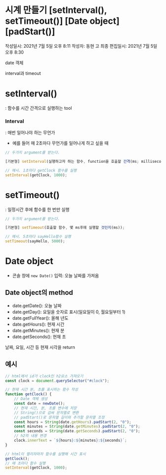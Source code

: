 # 시계 만들기 [setInterval(), setTimeout()] [Date  object] [padStart()]

작성일시: 2021년 7월 5일 오후 8:11
작성자: 동현 고
최종 편집일시: 2021년 7월 5일 오후 8:30

date 객체

interval과 timeout

# setInterval()

: 함수를 시간 간격으로 실행하는 tool

### Interval

: 매번 일어나야 하는 무언가

- 예를 들어 매 2초마다 무언가를 일어나게 하고 싶을 때

```jsx
// 두가지 argument를 받는다.

[기본형] setInterval(실행하고자 하는 함수, function을 호출할 간격(ms; millisecons));

// 예시. 1초마다 getClock 함수를 실행
setInterval(getClock, 1000);
```

# setTimeout()

: 일정시간 후에 함수를 한 번만 실행

```jsx
// 두가지 argument를 받는다.

[기본형] setTimeout(호출할 함수, 몇 ms후에 실행할 것인지(ms));

// 예시. 5초마다 sayHello함수 실행
setTimeout(sayHello, 5000);
```

# Date object

- 콘솔 창에 `new Date()` 입력: 오늘 날짜를 가져옴

## Date object의 method

- date.getDate(): 오늘 날짜
- date.getDay(): 요일을 숫자로 표시(일요일이 0, 월요일부터 1)
- date.getFullYear(): 올해 년도
- date.getHours(): 현재 시간
- date.getMinutes(): 현재 분
- date.getSeconds(): 현재 초

날짜, 요일, 시간 등 현재 시각을 return

## 예시

```jsx
// html에서 id가 clock인 h2요소 가져오기
const clock = document.querySelector("#clock");

// 현재 시간 분, 초를 표시하는 함수 작성
function getClock() {
	// Date 객체 생성
	const date = newDate();
	// 현재 시간, 분, 초를 변수에 저장
	// String()으로 감싸 문자열로 변환
	// padStart()로 문자열 길이와 추가할 문자열 조정
	const hours = String(date.getHours).padStart(2, "0");
	const minutes = String(date.getMinutes).padStart(2, "0");
	const seconds = String(date.getSeconds).padStart(2, "0");
	// h2의 내용 변경
	clock.innerText = `${hours}:${minutes}:${seconds}`;
}

// html이 열리자마자 함수를 실행해 시간 표시
getClock();
// 매 초마다 함수 실행
setInterval(getClock, 1000);
```